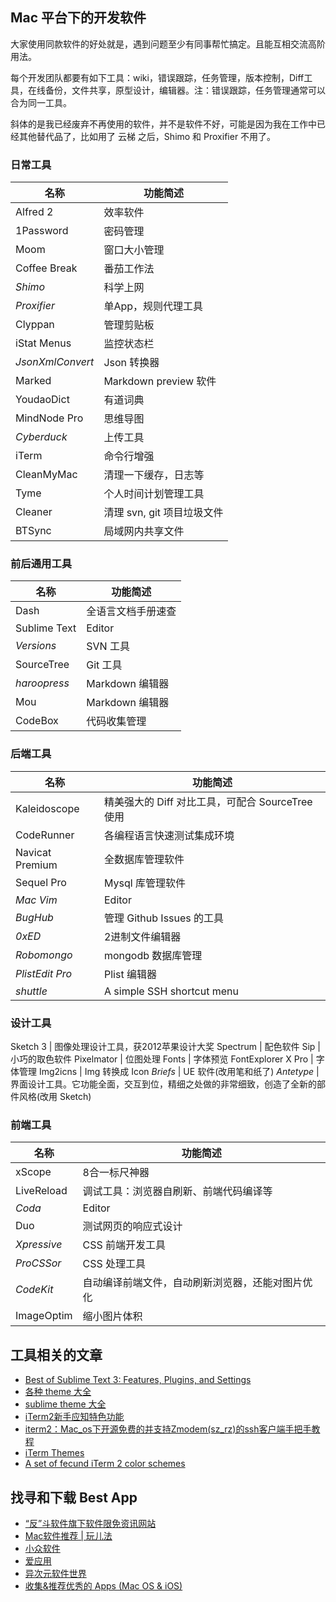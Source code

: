 ## Mac 平台下的开发软件

大家使用同款软件的好处就是，遇到问题至少有同事帮忙搞定。且能互相交流高阶用法。

每个开发团队都要有如下工具：wiki，错误跟踪，任务管理，版本控制，Diff工具，在线备份，文件共享，原型设计，编辑器。注：错误跟踪，任务管理通常可以合为同一工具。

斜体的是我已经废弃不再使用的软件，并不是软件不好，可能是因为我在工作中已经其他替代品了，比如用了 云梯 之后，Shimo 和 Proxifier 不用了。

### 日常工具

名称  | 功能简述
----- | ------
Alfred 2 | 效率软件
1Password | 密码管理
Moom | 窗口大小管理
Coffee Break | 番茄工作法
*Shimo* | 科学上网
*Proxifier* | 单App，规则代理工具
Clyppan | 管理剪贴板
iStat Menus | 监控状态栏
*JsonXmlConvert* | Json 转换器
Marked | Markdown preview 软件
YoudaoDict | 有道词典
MindNode Pro | 思维导图
*Cyberduck* | 上传工具
iTerm | 命令行增强
CleanMyMac | 清理一下缓存，日志等
Tyme | 个人时间计划管理工具
Cleaner | 清理 svn, git 项目垃圾文件
BTSync | 局域网内共享文件

### 前后通用工具

名称  | 功能简述
----- | ------
Dash | 全语言文档手册速查
Sublime Text | Editor
*Versions* | SVN 工具
SourceTree | Git 工具
*haroopress* | Markdown 编辑器
Mou | Markdown 编辑器
CodeBox | 代码收集管理

### 后端工具

名称  | 功能简述
----- | ------
Kaleidoscope | 精美强大的 Diff 对比工具，可配合 SourceTree 使用
CodeRunner | 各编程语言快速测试集成环境
Navicat Premium | 全数据库管理软件
Sequel Pro | Mysql 库管理软件
*Mac Vim* | Editor
*BugHub* | 管理 Github Issues 的工具
*0xED* | 2进制文件编辑器
*Robomongo* | mongodb 数据库管理
*PlistEdit Pro* | Plist 编辑器
*shuttle* | A simple SSH shortcut menu

### 设计工具

Sketch 3 | 图像处理设计工具，获2012苹果设计大奖
Spectrum | 配色软件
Sip | 小巧的取色软件
Pixelmator | 位图处理
Fonts | 字体预览
FontExplorer X Pro | 字体管理
Img2icns | Img 转换成 Icon
*Briefs* | UE 软件(改用笔和纸了)
*Antetype* | 界面设计工具。它功能全面，交互到位，精细之处做的非常细致，创造了全新的部件风格(改用 Sketch)

### 前端工具

名称  | 功能简述
----- | ------
xScope | 8合一标尺神器
LiveReload | 调试工具：浏览器自刷新、前端代码编译等
*Coda* | Editor
Duo | 测试网页的响应式设计
*Xpressive* | CSS 前端开发工具
*ProCSSor* | CSS 处理工具
*CodeKit* | 自动编译前端文件，自动刷新浏览器，还能对图片优化
ImageOptim | 缩小图片体积


## 工具相关的文章

* [Best of Sublime Text 3: Features, Plugins, and Settings](http://scotch.io/bar-talk/best-of-sublime-text-3-features-plugins-and-settings)
* [各种 theme 大全](https://github.com/daylerees/colour-schemes)
* [sublime theme 大全](http://colorsublime.com/)
* [iTerm2新手应知特色功能](http://www.yangzhiping.com/tech/iterm2.html)
* [iterm2：Mac_os下开源免费的并支持Zmodem(sz_rz)的ssh客户端手把手教程](http://wenku.baidu.com/link?url=SVUT0DpPCl7dfgM2JqexucPHVkEuM2LOSqHkzNpgme1merhUYhkzOyXOYfKt1sEJI00Ac04teYtqP1wDBEI8D4Q62ENlmCs6SglaBIYYYuC)
* [iTerm Themes](http://iterm2colorschemes.com/)
* [A set of fecund iTerm 2 color schemes](https://github.com/baskerville/iTerm-2-Color-Themes)

## 找寻和下载 Best App

* [“反”斗软件旗下软件限免资讯网站](http://free.apprcn.com/)
* [Mac软件推荐 | 玩儿法](http://www.waerfa.com/)
* [小众软件](http://www.appinn.com/)
* [爱应用](http://www.iapps.im/)
* [异次元软件世界](http://www.iplaysoft.com/)
* [收集&推荐优秀的 Apps (Mac OS & iOS)](https://github.com/hzlzh/Best-App)
